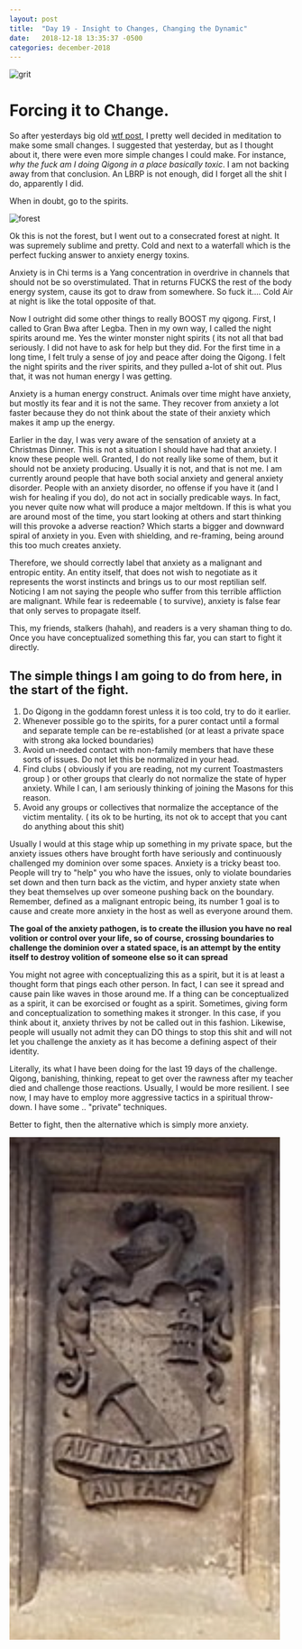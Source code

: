 ```yaml
---
layout: post
title:  "Day 19 - Insight to Changes, Changing the Dynamic"
date:   2018-12-18 13:35:37 -0500
categories: december-2018
---
```

![grit](https://www.incimages.com/uploaded_files/image/970x450/True_Grit_1725x810-PAN_19746.jpg)

# Forcing it to Change.

So after yesterdays big old [wtf post](http://domagick.andriehvitimus.com/december-2018/2018/12/18/Jettison-and-cut.html), I pretty well decided in meditation to make some small changes.  I suggested that yesterday, but as I thought about it, there were even more simple changes I could make.  For instance, *why the fuck am I doing Qigong in a place basically toxic*.  I am not backing away from that conclusion.  An LBRP is not enough, did I forget all the shit I do, apparently I did.

When in doubt, go to the spirits.  

![forest]( https://3.bp.blogspot.com/-UpGbUtb-CxA/VzJHsxIBFHI/AAAAAAAAs_M/P8JwaWZJIuI8ykQ4ASlFZHFxGbnY-FyvQCHM/s1600/forest-night-amazing-wallpapers.jpg)

Ok this is not the forest, but I went out to a consecrated forest at night.  It was supremely sublime and pretty.   Cold and next to a waterfall which is the perfect fucking answer to anxiety energy toxins.

Anxiety is in Chi terms is a  Yang concentration in overdrive in channels that should not be so overstimulated.   That in returns FUCKS the rest of the body energy system, cause its got to draw from somewhere.      So fuck it....  Cold Air at night is like the total opposite of that.

Now I outright did some other things to really BOOST my qigong.   First, I called to Gran Bwa after Legba.  Then in my own way, I called the night spirits around me.  Yes the winter monster night spirits ( its not all that bad seriously. I did not have to ask for help but they did.   For the first time in a long time,  I felt truly a sense of joy and peace after doing the Qigong.   I felt the night spirits and the river spirits, and they pulled a-lot of shit out.   Plus that, it was not human energy I was getting.

Anxiety is a human energy construct.  Animals over time might have anxiety, but mostly its fear and it is not the same.   They recover from anxiety a lot faster because they do not think about the state of their anxiety which makes it amp up the energy.

Earlier in the day, I was very aware of the sensation of anxiety at a Christmas Dinner.  This is not a situation I should have had that anxiety.  I know these people well.  Granted, I do not really like some of them, but it should not be anxiety producing.  Usually it is not, and that is not me.  I am currently around people that have both social anxiety and general anxiety disorder. People with an anxiety disorder, no offense if you have it (and I wish for healing if you do), do not act in socially predicable ways.  In fact, you never quite now what will produce a major meltdown.  If this is what you are around most of the time, you start looking at others and start thinking will this provoke a adverse reaction?  Which starts a bigger and downward spiral of anxiety in you.  Even with shielding, and re-framing, being around this too much creates anxiety.

Therefore, we should correctly label that anxiety as a malignant and entropic entity.  An entity itself, that does not wish to negotiate as it represents the worst instincts and brings us to our most reptilian self.  Noticing I am not saying the people who suffer from this terrible affliction are malignant.  While fear is redeemable ( to survive), anxiety is false fear that only serves to propagate itself.

This, my friends, stalkers (hahah), and readers is a very shaman thing to do.  Once you have conceptualized something this far,  you can start to fight it directly.

## The simple things I am going to do from here, in the start of the fight.
1. Do Qigong in the goddamn forest unless it is too cold, try to do it earlier.  
2. Whenever possible go to the spirits, for a purer contact until a formal and separate temple can be re-established (or at least a private space with strong aka locked boundaries)
3. Avoid un-needed contact with non-family members that have these sorts of issues.   Do not let this be normalized in your head.
4. Find clubs ( obviously if you are reading, not my current Toastmasters group ) or other groups that clearly do not normalize the state of hyper anxiety.  While I can, I am seriously thinking of joining the Masons for this reason.
5. Avoid any groups or collectives that normalize the acceptance of the victim mentality.  ( its ok to be hurting, its not ok to accept that you cant do anything about this shit)

Usually I would at this stage whip up something in my private space, but the anxiety issues others have brought forth have seriously and continuously challenged my dominion over some spaces.  Anxiety is a tricky beast too.  People will try to "help" you who have the issues, only to violate boundaries set down and then turn back as the victim, and hyper anxiety state when they beat themselves up over someone pushing back on the boundary. Remember, defined as a malignant entropic being, its number 1 goal is to cause and create more anxiety in the host as well as everyone around them.   

**The goal of the anxiety pathogen, is to create the illusion you have no real volition or control over your life, so of course, crossing boundaries to challenge the dominion over a stated space, is an attempt by the entity itself to destroy volition of someone else so it can spread**

You might not agree with conceptualizing this as a spirit, but it is at least a thought form that pings each other person.  In fact, I can see it spread and cause pain like waves in those around me.   If a thing can be conceptualized as a spirit, it can be exorcised or fought as a spirit.  Sometimes, giving form and conceptualization to something makes it stronger.   In this case, if you think about it, anxiety thrives by not be called out in this fashion.   Likewise, people will usually not admit they can DO things to stop this shit and will not let you challenge the anxiety as it has become a defining aspect of their identity.

Literally, its what I have been doing for the last 19 days of the challenge.   Qigong, banishing, thinking, repeat to get over the rawness after my teacher died and challenge those reactions. Usually, I would be more resilient. I see now, I may have to employ more aggressive tactics in a spiritual throw-down.   I have some .. "private" techniques. 

Better to fight, then the alternative which is simply more anxiety.

![fight yo](/assets/images/findaway.png)
